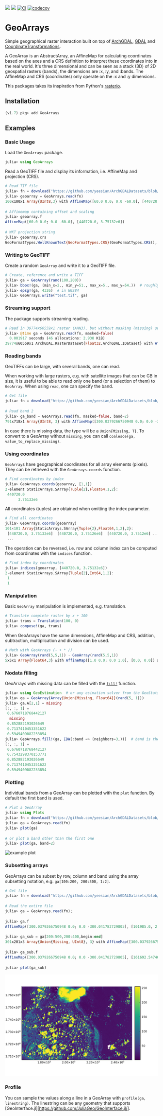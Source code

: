[![](https://img.shields.io/badge/docs-dev-blue.svg)](https://evetion.github.io/GeoArrays.jl/dev) [![](https://img.shields.io/badge/docs-stable-blue.svg)](https://evetion.github.io/GeoArrays.jl/stable) [![CI](https://github.com/evetion/GeoArrays.jl/actions/workflows/CI.yml/badge.svg)](https://github.com/evetion/GeoArrays.jl/actions/workflows/CI.yml) [![codecov](https://codecov.io/gh/evetion/GeoArrays.jl/branch/master/graph/badge.svg)](https://codecov.io/gh/evetion/GeoArrays.jl)

# GeoArrays

Simple geographical raster interaction built on top of [ArchGDAL](https://github.com/yeesian/ArchGDAL.jl/), [GDAL](https://github.com/JuliaGeo/GDAL.jl) and [CoordinateTransformations](https://github.com/FugroRoames/CoordinateTransformations.jl).

A GeoArray is an AbstractArray, an AffineMap for calculating coordinates based on the axes and a CRS definition to interpret these coordinates into in the real world. It's three dimensional and can be seen as a stack (3D) of 2D geospatial rasters (bands), the dimensions are :x, :y, and :bands. The AffineMap and CRS (coordinates) only operate on the :x and :y dimensions.

This packages takes its inspiration from Python's [rasterio](https://github.com/mapbox/rasterio).

## Installation

```julia
(v1.7) pkg> add GeoArrays
```

## Examples

### Basic Usage

Load the `GeoArrays` package.

```julia
julia> using GeoArrays
```

Read a GeoTIFF file and display its information, i.e. AffineMap and projection (CRS).

```julia
# Read TIF file
julia> fn = download("https://github.com/yeesian/ArchGDALDatasets/blob/master/data/utmsmall.tif?raw=true")
julia> geoarray = GeoArrays.read(fn)
100x100x1 Array{UInt8,3} with AffineMap([60.0 0.0; 0.0 -60.0], [440720.0, 3.75132e6]) and CRS PROJCS["NAD27 / UTM zone 11N"...

# Affinemap containing offset and scaling
julia> geoarray.f
AffineMap([60.0 0.0; 0.0 -60.0], [440720.0, 3.75132e6])

# WKT projection string
julia> geoarray.crs
GeoFormatTypes.WellKnownText{GeoFormatTypes.CRS}(GeoFormatTypes.CRS(), "PROJCS[\"NAD27 / UTM zone 11N\",GEOGCS[\"NAD27\",DATUM[\"North_American_Datum_1927\",SPHEROID[\"Clarke 1866\",6378206.4,294.978698213898,AUTHORITY[\"EPSG\",\"7008\"]],AUTHORITY[\"EPSG\",\"6267\"]],PRIMEM[\"Greenwich\",0],UNIT[\"degree\",0.0174532925199433,AUTHORITY[\"EPSG\",\"9122\"]],AUTHORITY[\"EPSG\",\"4267\"]],PROJECTION[\"Transverse_Mercator\"],PARAMETER[\"latitude_of_origin\",0],PARAMETER[\"central_meridian\",-117],PARAMETER[\"scale_factor\",0.9996],PARAMETER[\"false_easting\",500000],PARAMETER[\"false_northing\",0],UNIT[\"metre\",1,AUTHORITY[\"EPSG\",\"9001\"]],AXIS[\"Easting\",EAST],AXIS[\"Northing\",NORTH],AUTHORITY[\"EPSG\",\"26711\"]]")
```

### Writing to GeoTIFF
Create a random `GeoArray` and write it to a GeoTIFF file.

```julia
# Create, reference and write a TIFF
julia> ga = GeoArray(rand(100,200))
julia> bbox!(ga, (min_x=2., min_y=51., max_x=5., max_y=54.))  # roughly the Netherlands
julia> epsg!(ga, 4326)  # in WGS84
julia> GeoArrays.write("test.tif", ga)
```

### Streaming support
The package supports streaming reading.

```julia
# Read in 39774x60559x1 raster (AHN3), but without masking (missing) support
julia> @time ga = GeoArrays.read(fn, masked=false)
  0.001917 seconds (46 allocations: 2.938 KiB)
39774x60559x1 ArchGDAL.RasterDataset{Float32,ArchGDAL.IDataset} with AffineMap([1.0433425614165472e-6 0.0; 0.0 -1.0433425614165472e-6], [0.8932098305563291, 0.11903776654646055]) and CRS PROJCS["Amersfoort / RD New",GEOGCS["Amersfoort",DATUM["Amersfoort",SPHEROID["Bessel 1841",6377397.155,299.1528128,AUTHORITY["EPSG","7004"]],AUTHORITY["EPSG","6289"]],PRIMEM["Greenwich",0,AUTHORITY["EPSG","8901"]],UNIT["degree",0.0174532925199433,AUTHORITY["EPSG","9122"]],AUTHORITY["EPSG","4289"]],PROJECTION["Oblique_Stereographic"],PARAMETER["latitude_of_origin",52.1561605555556],PARAMETER["central_meridian",5.38763888888889],PARAMETER["scale_factor",0.9999079],PARAMETER["false_easting",155000],PARAMETER["false_northing",463000],UNIT["metre",1,AUTHORITY["EPSG","9001"]],AXIS["Easting",EAST],AXIS["Northing",NORTH],AUTHORITY["EPSG","28992"]]
```

### Reading bands
GeoTIFFs can be large, with several bands, one can read.

When working with large rasters, e.g. with satellite images that can be GB in size, it is useful to be able to read only one band (or a selection of them) to `GeoArray`. When using `read`, one can specify the band.

```julia
# Get file
julia> fn = download("https://github.com/yeesian/ArchGDALDatasets/blob/master/pyrasterio/RGB.byte.tif?raw=true")

# Read band 2
julia> ga_band = GeoArrays.read(fn, masked=false, band=2)
791x718x1 Array{UInt8, 3} with AffineMap([300.0379266750948 0.0; 0.0 -300.041782729805], [101985.0, 2.826915e6]) and CRS PROJCS["UTM Zone 18, Northern Hemisphere",GEOGCS["Unknown datum based upon the WGS 84 ellipsoid",DATUM["Not_specified_based_on_WGS_84_spheroid",SPHEROID["WGS 84",6378137,298.257223563,AUTHORITY["EPSG","7030"]]],PRIMEM["Greenwich",0],UNIT["degree",0.0174532925199433,AUTHORITY["EPSG","9122"]]],PROJECTION["Transverse_Mercator"],PARAMETER["latitude_of_origin",0],PARAMETER["central_meridian",-75],PARAMETER["scale_factor",0.9996],PARAMETER["false_easting",500000],PARAMETER["false_northing",0],UNIT["metre",1,AUTHORITY["EPSG","9001"]],AXIS["Easting",EAST],AXIS["Northing",NORTH]]
```

In case there is missing data, the type will be a `Union{Missing, T}`. To convert to a GeoArray without `missing`, you can call `coalesce(ga, value_to_replace_missing)`.

### Using coordinates
`GeoArray`s have geographical coordinates for all array elements (pixels). They can be retrieved with the `GeoArrays.coords` function.

```julia
# Find coordinates by index
julia> GeoArrays.coords(geoarray, [1,1])
2-element StaticArrays.SArray{Tuple{2},Float64,1,2}:
 440720.0
      3.75132e6
```

All coordinates (tuples) are obtained when omitting the index parameter.

```julia
# Find all coordinates
julia> GeoArrays.coords(geoarray)
101×101 Array{StaticArrays.SArray{Tuple{2},Float64,1,2},2}:
 [440720.0, 3.75132e6]  [440720.0, 3.75126e6]  [440720.0, 3.7512e6] ...
 ...
```

The operation can be reversed, i.e. row and column index can be computed from coordinates with the `indices` function.

```julia
# Find index by coordinates
julia> indices(geoarray, [440720.0, 3.75132e6])
2-element StaticArrays.SArray{Tuple{2},Int64,1,2}:
 1
 1
```

### Manipulation
Basic `GeoArray` manipulation is implemented, e.g. translation.
```julia
# Translate complete raster by x + 100
julia> trans = Translation(100, 0)
julia> compose!(ga, trans)
```

When GeoArrays have the same dimensions, AffineMap and CRS, addition, subtraction, multiplication and division can be used.

```julia
# Math with GeoArrays (- + * /)
julia> GeoArray(rand(5,5,1)) - GeoArray(rand(5,5,1))
5x5x1 Array{Float64,3} with AffineMap([1.0 0.0; 0.0 1.0], [0.0, 0.0]) and undefined CRS
```

### Nodata filling
GeoArrays with missing data can be filled with the [`fill!`](@ref) function.

```julia
julia> using GeoEstimation  # or any esimation solver from the GeoStats ecosystem
julia> ga = GeoArray(Array{Union{Missing, Float64}}(rand(5, 1)))
julia> ga.A[2,1] = missing
[:, :, 1] =
 0.6760718768442127
  missing
 0.852882193026649
 0.7137410453351622
 0.5949409082233854
julia> GeoArrays.fill!(ga, IDW(:band => (neighbors=3,)))  # band is the hardcoded variable
[:, :, 1] =
 0.6760718768442127
 0.7543298370153771
 0.852882193026649
 0.7137410453351622
 0.5949409082233854
```

### Plotting
Individual bands from a GeoArray can be plotted with the `plot` function. By default the first band is used.

```julia
# Plot a GeoArray
julia> using Plots
julia> fn = download("https://github.com/yeesian/ArchGDALDatasets/blob/master/pyrasterio/RGB.byte.tif?raw=true")
julia> ga = GeoArrays.read(fn)
julia> plot(ga)

# or plot a band other than the first one
julia> plot(ga, band=2)
```

![example plot](docs/img/RGB.byte.png)

### Subsetting arrays
GeoArrays can be subset by row, column and band using the array subsetting notation, e.g. `ga[100:200, 200:300, 1:2]`.

```julia
# Get file
julia> fn = download("https://github.com/yeesian/ArchGDALDatasets/blob/master/pyrasterio/RGB.byte.tif?raw=true")

# Read the entire file
julia> ga = GeoArrays.read(fn);

julia> ga.f
AffineMap([300.0379266750948 0.0; 0.0 -300.041782729805], [101985.0, 2.826915e6])

julia> ga_sub = ga[200:500,200:400,begin:end]
301x201x3 Array{Union{Missing, UInt8}, 3} with AffineMap([300.0379266750948 0.0; 0.0 -300.041782729805], [161692.54740834387, 2.767206685236769e6]) and CRS PROJCS["UTM Zone 18, Northern Hemisphere",GEOGCS["Unknown datum based upon the WGS 84 ellipsoid",DATUM["Not_specified_based_on_WGS_84_spheroid",SPHEROID["WGS 84",6378137,298.257223563,AUTHORITY["EPSG","7030"]]],PRIMEM["Greenwich",0],UNIT["degree",0.0174532925199433,AUTHORITY["EPSG","9122"]]],PROJECTION["Transverse_Mercator"],PARAMETER["latitude_of_origin",0],PARAMETER["central_meridian",-75],PARAMETER["scale_factor",0.9996],PARAMETER["false_easting",500000],PARAMETER["false_northing",0],UNIT["metre",1,AUTHORITY["EPSG","9001"]],AXIS["Easting",EAST],AXIS["Northing",NORTH]]

julia> ga_sub.f
AffineMap([300.0379266750948 0.0; 0.0 -300.041782729805], [161692.54740834387, 2.767206685236769e6])

julia> plot(ga_sub)
```
![example plot](docs/img/RGB.byte.subset.png)

### Profile
You can sample the values along a line in a GeoArray with `profile(ga, linestring)`. The linestring can be any geometry that supports [GeoInterface.jl][https://github.com/JuliaGeo/GeoInterface.jl/].